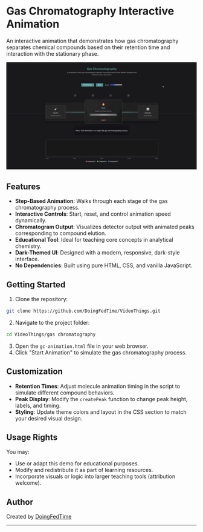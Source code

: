 # Gas Chromatography Interactive Animation

An interactive animation that demonstrates how gas chromatography separates chemical compounds based on their retention time and interaction with the stationary phase.

![Gas Chromatography Animation Preview](gas%20chromatography.gif)

## Features

- **Step-Based Animation**: Walks through each stage of the gas chromatography process.
- **Interactive Controls**: Start, reset, and control animation speed dynamically.
- **Chromatogram Output**: Visualizes detector output with animated peaks corresponding to compound elution.
- **Educational Tool**: Ideal for teaching core concepts in analytical chemistry.
- **Dark-Themed UI**: Designed with a modern, responsive, dark-style interface.
- **No Dependencies**: Built using pure HTML, CSS, and vanilla JavaScript.

## Getting Started

1. Clone the repository:

```bash
git clone https://github.com/DoingFedTime/VideoThings.git
```

2. Navigate to the project folder:

```bash
cd VideoThings/gas chromatography
```

3. Open the `gc-animation.html` file in your web browser.
4. Click "Start Animation" to simulate the gas chromatography process.

## Customization

- **Retention Times**: Adjust molecule animation timing in the script to simulate different compound behaviors.
- **Peak Display**: Modify the `createPeak` function to change peak height, labels, and timing.
- **Styling**: Update theme colors and layout in the CSS section to match your desired visual design.

## Usage Rights

You may:

- Use or adapt this demo for educational purposes.
- Modify and redistribute it as part of learning resources.
- Incorporate visuals or logic into larger teaching tools (attribution welcome).

## Author

Created by [DoingFedTime](https://github.com/DoingFedTime)

---